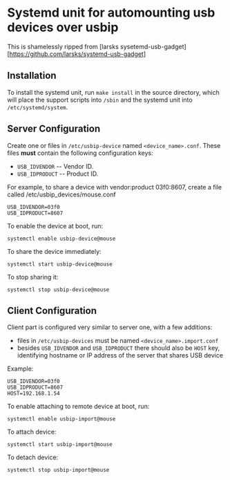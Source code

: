 # Systemd unit for automounting usb devices over usbip

This is shamelessly ripped from [larsks sysetemd-usb-gadget][https://github.com/larsks/systemd-usb-gadget]

## Installation

To install the systemd unit, run `make install` in the source
directory, which will place the support scripts into `/sbin` and the
systemd unit into `/etc/systemd/system`.

## Server Configuration

Create one or files in `/etc/usbip-device` named `<device_name>.conf`.
These files **must** contain the following configuration keys:


- `USB_IDVENDOR` -- Vendor ID.
- `USB_IDPRODUCT` -- Product ID.

For example, to share a device with vendor:product 03f0:8607, create a file
called /etc/usbip_devices/mouse.conf

    USB_IDVENDOR=03f0
    USB_IDPRODUCT=8607

To enable the device at boot, run:

    systemctl enable usbip-device@mouse

To share the device immediately:

    systemctl start usbip-device@mouse

To stop sharing it:

    systemctl stop usbip-device@mouse


## Client Configuration

Client part is configured very similar to server one, with a few additions:

* files in `/etc/usbip-devices` must be named `<device_name>.import.conf`
* besides `USB_IDVENDOR` and `USB_IDPRODUCT` there should also be `HOST` key, identifying hostname or IP address of the server that shares USB device

Example:
```
USB_IDVENDOR=03f0
USB_IDPRODUCT=8607
HOST=192.168.1.54
```

To enable attaching to remote device at boot, run:

```
systemctl enable usbip-import@mouse
```

To attach device:

```
systemctl start usbip-import@mouse
```

To detach device:

```
systemctl stop usbip-import@mouse
```